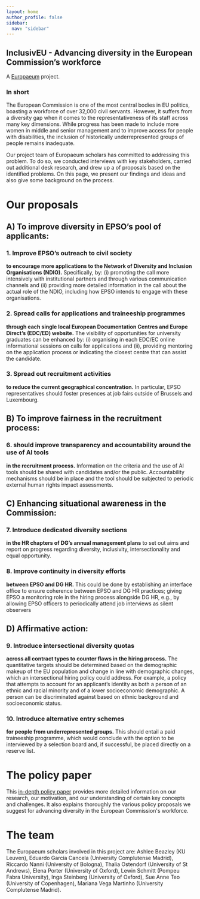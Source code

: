```yaml
---
layout: home
author_profile: false
sidebar:
  nav: "sidebar"
---
```

## InclusivEU - Advancing diversity in the European Commission’s workforce

A [Europaeum](https://europaeum.org/programmes/scholars-programme/) project.

### In short

The European Commission is one of the most central bodies in EU politics, boasting a workforce of over 32,000 civil servants. However, it suffers from a diversity gap when it comes to the representativeness of its staff across many key dimensions. While progress has been made to include more women in middle and senior management and to improve access for people with disabilities, the inclusion of historically underrepresented groups of people remains inadequate.

Our project team of Europaeum scholars has committed to addressing this problem. To do so, we conducted interviews with key stakeholders, carried out additional desk research, and drew up a of proposals based on the identified problems. On this page, we present our findings and ideas and also give some background on the process.

# Our proposals
## A) To improve diversity in EPSO’s pool of applicants:
### 1. Improve EPSO’s outreach to civil society
**to encourage more applications to the Network of Diversity and Inclusion Organisations (NDIO).** Specifically, by: (i) promoting the call more intensively with institutional partners and through various communication channels and (ii) providing more detailed information in the call about the actual role of the NDIO, including how EPSO intends to engage with these organisations.

### 2. Spread calls for applications and traineeship programmes
**through each single local European Documentation Centres and Europe Direct’s (EDC/ED) website.** The visibility of opportunities for university graduates can be enhanced by: (i) organising in each EDC/EC online informational sessions on calls for applications and (ii), providing mentoring on the application process or indicating the closest centre that can assist the candidate.

### 3. Spread out recruitment activities
**to reduce the current geographical concentration.** In particular, EPSO representatives should foster presences at job fairs outside of Brussels and Luxembourg.
## B) To improve fairness in the recruitment process:
### 6. should improve transparency and accountability around the use of AI tools
**in the recruitment process.** Information on the criteria and the use of AI tools should be shared with candidates and/or the public. Accountability mechanisms should be in place and the tool should be subjected to periodic external human rights impact assessments.

## C) Enhancing situational awareness in the Commission:
### 7. Introduce dedicated diversity sections
**in the HR chapters of DG’s annual management plans** to set out aims and report on progress regarding diversity, inclusivity, intersectionality and equal opportunity.

### 8. Improve continuity in diversity efforts
**between EPSO and DG HR.** This could be done by establishing an interface office to ensure coherence between EPSO and DG HR practices; giving EPSO a monitoring role in the hiring process alongside DG HR, e.g., by allowing EPSO officers to periodically attend job interviews as silent observers

## D) Affirmative action:
### 9. Introduce intersectional diversity quotas
**across all contract types to counter flaws in the hiring process.** The quantitative targets should be determined based on the demographic makeup of the EU population and change in line with demographic changes, which an intersectional hiring policy could address. For example, a policy that attempts to account for an applicant’s identity as both a person of an ethnic and racial minority and of a lower socioeconomic demographic. A person can be discriminated against based on ethnic background and socioeconomic status.

### 10. Introduce alternative entry schemes
**for people from underrepresented groups.** This should entail a paid traineeship programme, which would conclude with the option to be interviewed by a selection board and, if successful, be placed directly on a reserve list.

# The policy paper

This [in-depth policy paper](https://github.com/lewinschmitt/inclusivEU/blob/cc897d646142f35da3d1022b1ea56b267c9d0208/files/InclusivEU_PolicyPaper.pdf) provides more detailed information on our research, our motivation, and our understanding of certain key concepts and challenges. It also explains thoroughly the various policy proposals we suggest for advancing diversity in the European Commission's workforce.

# The team

The Europaeum scholars involved in this project are: Ashlee Beazley (KU Leuven), Eduardo García Cancela (University Complutense Madrid), Riccardo Nanni (University of Bologna), Thalia Ostendorf (University of St Andrews), Elena Porter (University of Oxford), Lewin Schmitt (Pompeu Fabra University), Inga Steinberg (University of Oxford), Sue Anne Teo (University of Copenhagen), Mariana Vega Martinho (University Complutense Madrid).
